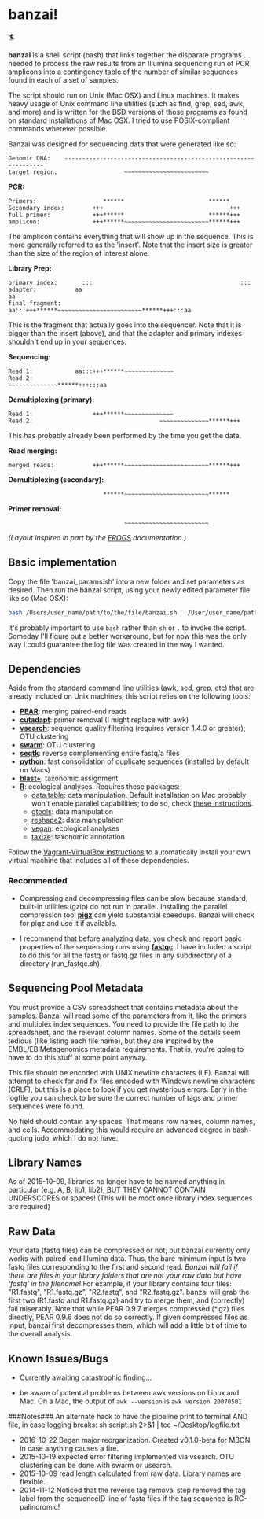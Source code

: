 # banzai!

🏄

**banzai** is a shell script (bash) that links together the disparate programs needed to process the raw results from an Illumina sequencing run of PCR amplicons into a contingency table of the number of similar sequences found in each of a set of samples.

The script should run on Unix (Mac OSX) and Linux machines. It makes heavy usage of Unix command line utilities (such as find, grep, sed, awk, and more) and is written for the BSD versions of those programs as found on standard installations of Mac OSX. I tried to use POSIX-compliant commands wherever possible.

Banzai was designed for sequencing data that were generated like so:

```
Genomic DNA:    ----------------------------------------------------------------
target region:                   ~~~~~~~~~~~~~~~~~~~~~~~~
```

**PCR:**
```
Primers:                   ******                        ******
Secondary index:        +++                                    +++
full primer:            +++******                        ******+++
amplicon:               +++******~~~~~~~~~~~~~~~~~~~~~~~~******+++
```
The amplicon contains everything that will show up in the sequence. This is more generally referred to as the 'insert'. Note that the insert size is greater than the size of the region of interest alone.

**Library Prep:**
```
primary index:       :::                                          :::
adapter:           aa                                                aa
final fragment:    aa:::+++******~~~~~~~~~~~~~~~~~~~~~~~~******+++:::aa
```
This is the fragment that actually goes into the sequencer. Note that it is bigger than the insert (above), and that the adapter and primary indexes shouldn't end up in your sequences.

**Sequencing:**
```
Read 1:            aa:::+++******~~~~~~~~~~~~~~
Read 2:                                    ~~~~~~~~~~~~~~******+++:::aa
```

**Demultiplexing (primary):**
```
Read 1:                 +++******~~~~~~~~~~~~~~
Read 2:                                    ~~~~~~~~~~~~~~******+++
```
This has probably already been performed by the time you get the data.

**Read merging:**
```
merged reads:           +++******~~~~~~~~~~~~~~~~~~~~~~~~******+++
```

**Demultiplexing (secondary):**
```
                           ******~~~~~~~~~~~~~~~~~~~~~~~~******
 ```

**Primer removal:**
```
                                 ~~~~~~~~~~~~~~~~~~~~~~~~
```
*(Layout inspired in part by the [FROGS](https://github.com/geraldinepascal/FROGS) documentation.)*

## Basic implementation ##
Copy the file 'banzai_params.sh' into a new folder and set parameters as desired. Then run the banzai script, using your newly edited parameter file like so (Mac OSX):

```sh
bash /Users/user_name/path/to/the/file/banzai.sh   /User/user_name/path/to/param_file.sh
```

It's probably important to use `bash` rather than `sh` or `.` to invoke the script. Someday I'll figure out a better workaround, but for now this was the only way I could guarantee the log file was created in the way I wanted.


## Dependencies ##
Aside from the standard command line utilities (awk, sed, grep, etc) that are already included on Unix machines, this script relies on the following tools:

* **[PEAR](http://sco.h-its.org/exelixis/web/software/pear/)**: merging paired-end reads
* **[cutadapt](https://github.com/marcelm/cutadapt)**: primer removal (I might replace with awk)
* **[vsearch](https://github.com/torognes/vsearch)**: sequence quality filtering (requires version 1.4.0 or greater); OTU clustering
* **[swarm](https://github.com/torognes/swarm)**: OTU clustering
* **[seqtk](https://github.com/lh3/seqtk)**: reverse complementing entire fastq/a files
* **[python](https://www.python.org/)**: fast consolidation of duplicate sequences (installed by default on Macs)
* **[blast+](http://www.ncbi.nlm.nih.gov/books/NBK279690/)**: taxonomic assignment
* **[R](https://www.r-project.org/)**: ecological analyses. Requires these packages:
  * [data.table](https://cran.r-project.org/web/packages/data.table/index.html): data manipulation. Default installation on Mac probably won't enable parallel capabilities; to do so, check [these instructions](https://github.com/Rdatatable/data.table/wiki/Installation).
  * [gtools](https://cran.r-project.org/web/packages/gtools/index.html): data manipulation
  * [reshape2](https://cran.r-project.org/web/packages/reshape2/index.html): data manipulation
  * [vegan](https://cran.r-project.org/web/packages/vegan/index.html): ecological analyses
  * [taxize](https://cran.r-project.org/web/packages/taxize/index.html): taxonomic annotation


Follow the [Vagrant-VirtualBox instructions](doc/vagrant_install.md) to automatically install your own virtual machine that includes all of these dependencies.

### Recommended ###
* Compressing and decompressing files can be slow because standard, built-in utilities (gzip) do not run in parallel. Installing the parallel compression tool **[pigz](http://zlib.net/pigz/)** can yield substantial speedups. Banzai will check for pigz and use it if available.

* I recommend that before analyzing data, you check and report basic properties of the sequencing runs using **[fastqc](http://www.bioinformatics.babraham.ac.uk/projects/fastqc/)**. I have included a script to do this for all the fastq or fastq.gz files in any subdirectory of a directory (run_fastqc.sh).


## Sequencing Pool Metadata ##
You must provide a CSV spreadsheet that contains metadata about the samples. Banzai will read some of the parameters from it, like the primers and multiplex index sequences. You need to provide the file path to the spreadsheet, and the relevant column names. Some of the details seem tedious (like listing each file name), but they are inspired by the EMBL/EBIMetagenomics metadata requirements. That is, you're going to have to do this stuff at some point anyway.

This file should be encoded with UNIX newline characters (LF). Banzai will attempt to check for and fix files encoded with Windows newline characters (CRLF), but this is a place to look if you get mysterious errors. Early in the logfile you can check to be sure the correct number of tags and primer sequences were found.

No field should contain any spaces. That means row names, column names, and cells. Accommodating this would require an advanced degree in bash-quoting judo, which I do not have.

## Library Names ##
As of 2015-10-09, libraries no longer have to be named anything in particular (e.g. A, B, lib1, lib2),
BUT THEY CANNOT CONTAIN UNDERSCORES or spaces! (This will be moot once library index sequences are required)

## Raw Data ##
Your data (fastq files) can be compressed or not; but banzai currently only works with paired-end Illumina data. Thus, the bare minimum input is two fastq files corresponding to the first and second read. *Banzai will fail if there are files in your library folders that are not your raw data but have 'fastq' in the filename!* For example, if your library contains four files: "R1.fastq", "R1.fastq.gz", "R2.fastq", and "R2.fastq.gz". banzai will grab the first two (R1.fastq and R1.fastq.gz) and try to merge them, and (correctly) fail miserably. Note that while PEAR 0.9.7 merges compressed (\*.gz) files directly, PEAR 0.9.6 does not do so correctly. If given compressed files as input, banzai first decompresses them, which will add a little bit of time to the overall analysis.

## Known Issues/Bugs ##
* Currently awaiting catastrophic finding...
- be aware of potential problems between awk versions on Linux and Mac. On a Mac, the output of `awk --version` is `awk version 20070501`


###Notes###
An alternate hack to have the pipeline print to terminal AND file, in case logging breaks:
sh script.sh  2>&1 | tee ~/Desktop/logfile.txt

* 2016-10-22 Began major reorganization. Created v0.1.0-beta for MBON in case anything causes a fire.
* 2015-10-19 expected error filtering implemented via vsearch. OTU clustering can be done with swarm or usearch.
* 2015-10-09 read length calculated from raw data. Library names are flexible.
* 2014-11-12 Noticed that the reverse tag removal step removed the tag label from the sequenceID line of fasta files if the tag sequence is RC-palindromic!
